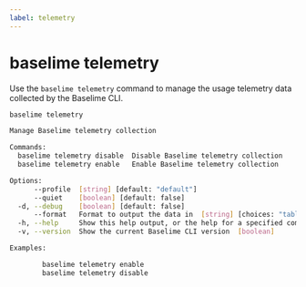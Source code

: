 ```yaml
---
label: telemetry
---
```


# baselime telemetry

Use the `baselime telemetry` command to manage the usage telemetry data collected by the Baselime CLI.

```bash :icon-terminal: terminal
baselime telemetry

Manage Baselime telemetry collection

Commands:
  baselime telemetry disable  Disable Baselime telemetry collection
  baselime telemetry enable   Enable Baselime telemetry collection

Options:
      --profile  [string] [default: "default"]
      --quiet    [boolean] [default: false]
  -d, --debug    [boolean] [default: false]
      --format   Format to output the data in  [string] [choices: "table", "json"] [default: "table"]
  -h, --help     Show this help output, or the help for a specified command or subcommand  [boolean]
  -v, --version  Show the current Baselime CLI version  [boolean]

Examples:

        baselime telemetry enable
        baselime telemetry disable

```

